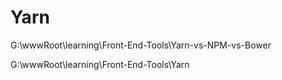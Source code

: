 # Yarn  




G:\wwwRoot\learning\Front-End-Tools\Yarn-vs-NPM-vs-Bower



G:\wwwRoot\learning\Front-End-Tools\Yarn

















